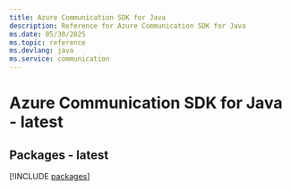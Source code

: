```yaml
---
title: Azure Communication SDK for Java
description: Reference for Azure Communication SDK for Java
ms.date: 05/30/2025
ms.topic: reference
ms.devlang: java
ms.service: communication
---
```

# Azure Communication SDK for Java - latest
## Packages - latest
[!INCLUDE [packages](communication-index.md)]